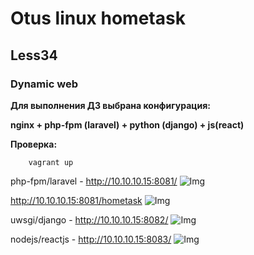 # Otus linux hometask
## Less34
### Dynamic web

__Для выполнения ДЗ выбрана конфигурация:__

__nginx + php-fpm (laravel) + python (django) + js(react)__

__Проверка:__

```
    vagrant up
```

php-fpm/laravel - http://10.10.10.15:8081/
![Img]()

http://10.10.10.15:8081/hometask
![Img]()

uwsgi/django - http://10.10.10.15:8082/
![Img]()

nodejs/reactjs - http://10.10.10.15:8083/
![Img]()
